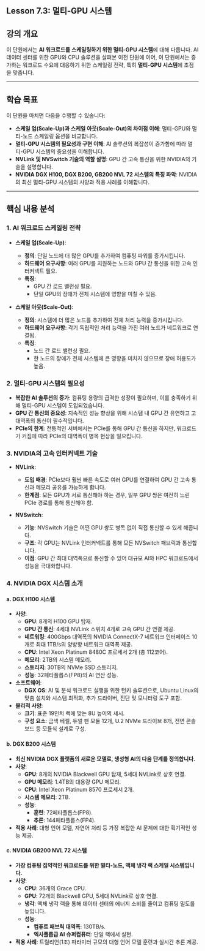 ## **Lesson 7.3: 멀티-GPU 시스템**

## **강의 개요**

이 단원에서는 **AI 워크로드를 스케일링하기 위한 멀티-GPU 시스템**에 대해 다룹니다. AI 데이터 센터를 위한 GPU와 CPU 솔루션을 살펴본 이전 단원에 이어, 이 단원에서는 증가하는 워크로드 수요에 대응하기 위한 스케일링 전략, 특히 **멀티-GPU 시스템**에 초점을 맞춥니다.

---

## **학습 목표**

이 단원을 마치면 다음을 수행할 수 있습니다:

- **스케일 업(Scale-Up)과 스케일 아웃(Scale-Out)의 차이점 이해**: 멀티-GPU와 멀티-노드 스케일링 옵션을 비교합니다.
- **멀티-GPU 시스템의 필요성과 구현 이해**: AI 솔루션의 복잡성이 증가함에 따라 멀티-GPU 시스템의 중요성을 이해합니다.
- **NVLink 및 NVSwitch 기술의 역할 설명**: GPU 간 고속 통신을 위한 NVIDIA의 기술을 설명합니다.
- **NVIDIA DGX H100, DGX B200, GB200 NVL 72 시스템의 특징 파악**: NVIDIA의 최신 멀티-GPU 시스템의 사양과 적용 사례를 이해합니다.

---

## **핵심 내용 분석**

### **1. AI 워크로드 스케일링 전략**

- **스케일 업(Scale-Up)**:
  - **정의**: 단일 노드에 더 많은 GPU를 추가하여 컴퓨팅 파워를 증가시킵니다.
  - **하드웨어 요구사항**: 여러 GPU를 지원하는 노드와 GPU 간 통신을 위한 고속 인터커넥트 필요.
  - **특징**:
    - GPU 간 로드 밸런싱 필요.
    - 단일 GPU의 장애가 전체 시스템에 영향을 미칠 수 있음.

- **스케일 아웃(Scale-Out)**:
  - **정의**: 시스템에 더 많은 노드를 추가하여 전체 처리 능력을 증가시킵니다.
  - **하드웨어 요구사항**: 각기 독립적인 처리 능력을 가진 여러 노드가 네트워크로 연결됨.
  - **특징**:
    - 노드 간 로드 밸런싱 필요.
    - 한 노드의 장애가 전체 시스템에 큰 영향을 미치지 않으므로 장애 허용도가 높음.

### **2. 멀티-GPU 시스템의 필요성**

- **복잡한 AI 솔루션의 증가**: 컴퓨팅 용량의 급격한 성장이 필요하며, 이를 충족하기 위해 멀티-GPU 시스템이 도입되었습니다.
- **GPU 간 통신의 중요성**: 지속적인 성능 향상을 위해 시스템 내 GPU 간 유연하고 고대역폭의 통신이 필수적입니다.
- **PCIe의 한계**: 전통적인 서버에서는 PCIe를 통해 GPU 간 통신을 하지만, 워크로드가 커짐에 따라 PCIe의 대역폭이 병목 현상을 일으킵니다.

### **3. NVIDIA의 고속 인터커넥트 기술**

- **NVLink**:
  - **도입 배경**: PCIe보다 훨씬 빠른 속도로 여러 GPU를 연결하여 GPU 간 고속 통신과 메모리 공유를 가능하게 합니다.
  - **한계점**: 모든 GPU가 서로 통신해야 하는 경우, 일부 GPU 쌍은 여전히 느린 PCIe 경로를 통해 통신해야 함.

- **NVSwitch**:
  - **기능**: NVSwitch 기술은 어떤 GPU 쌍도 병목 없이 직접 통신할 수 있게 해줍니다.
  - **구조**: 각 GPU는 NVLink 인터커넥트를 통해 모든 NVSwitch 패브릭과 통신합니다.
  - **이점**: GPU 간 최대 대역폭으로 통신할 수 있어 대규모 AI와 HPC 워크로드에서 성능을 극대화합니다.

### **4. NVIDIA DGX 시스템 소개**

#### **a. DGX H100 시스템**

- **사양**:
  - **GPU**: 8개의 H100 GPU 탑재.
  - **GPU 간 통신**: 4세대 NVLink 스위치 4개로 고속 GPU 간 연결 제공.
  - **네트워킹**: 400Gbps 대역폭의 NVIDIA ConnectX-7 네트워크 인터페이스 10개로 최대 1TB/s의 양방향 네트워크 대역폭 제공.
  - **CPU**: Intel Xeon Platinum 8480C 프로세서 2개 (총 112코어).
  - **메모리**: 2TB의 시스템 메모리.
  - **스토리지**: 30TB의 NVMe SSD 스토리지.
  - **성능**: 32페타플롭스(FP8)의 AI 연산 성능.
- **소프트웨어**:
  - **DGX OS**: AI 및 분석 워크로드 실행을 위한 턴키 솔루션으로, Ubuntu Linux의 맞춤 설치와 시스템 최적화, 추가 드라이버, 진단 및 모니터링 도구 포함.
- **물리적 사양**:
  - **크기**: 표준 19인치 랙에 맞는 8U 높이의 섀시.
  - **구성 요소**: 금색 베젤, 듀얼 팬 모듈 12개, U.2 NVMe 드라이브 8개, 전면 콘솔 보드 등 모듈식 설계로 구성.

#### **b. DGX B200 시스템**

- **최신 NVIDIA DGX 플랫폼의 새로운 모델로, 생성형 AI의 다음 단계를 정의합니다.**
- **사양**:
  - **GPU**: 8개의 NVIDIA Blackwell GPU 탑재, 5세대 NVLink로 상호 연결.
  - **GPU 메모리**: 1.4TB의 대용량 GPU 메모리.
  - **CPU**: Intel Xeon Platinum 8570 프로세서 2개.
  - **시스템 메모리**: 2TB.
  - **성능**:
    - **훈련**: 72페타플롭스(FP8).
    - **추론**: 144페타플롭스(FP4).
- **적용 사례**: 대형 언어 모델, 자연어 처리 등 가장 복잡한 AI 문제에 대한 획기적인 성능 제공.

#### **c. NVIDIA GB200 NVL 72 시스템**

- **가장 컴퓨팅 집약적인 워크로드를 위한 멀티-노드, 액체 냉각 랙 스케일 시스템입니다.**
- **사양**:
  - **CPU**: 36개의 Grace CPU.
  - **GPU**: 72개의 Blackwell GPU, 5세대 NVLink로 상호 연결.
  - **냉각**: 액체 냉각 랙을 통해 데이터 센터의 에너지 소비를 줄이고 컴퓨팅 밀도를 높입니다.
  - **성능**:
    - **컴퓨트 패브릭 대역폭**: 130TB/s.
    - **엑사플롭급 AI 슈퍼컴퓨터**: 단일 랙에서 실현.
- **적용 사례**: 트릴리언(1조) 파라미터 규모의 대형 언어 모델 훈련과 실시간 추론 제공.
